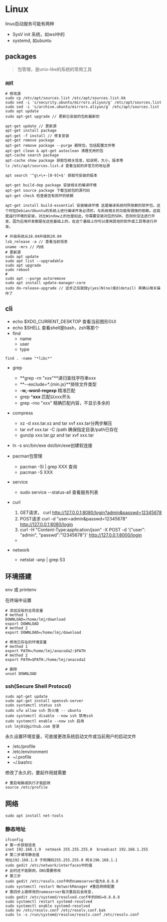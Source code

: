 # Linux

linux启动服务可能有两种
- SysV init 系统，如wsl中的
- systemd, 如ubuntu



## packages
> 包管理，是unix-like的系统的常用工具

### [apt](https://www.debian.org/doc/manuals/apt-guide/index.en.html)

```shell
# 修改源
sudo cp /etc/apt/sources.list /etc/apt/sources.list.bk
sudo sed -i 's/security.ubuntu/mirrors.aliyun/g' /etc/apt/sources.list 
sudo sed -i 's/archive.ubuntu/mirrors.aliyun/g' /etc/apt/sources.list
sudo apt update
sudo apt-get upgrade // 更新已安装的包到最新的

apt-get update // 更新源
apt-get install package 
apt-get -f install // 修复安装
apt-get remove package 
apt-get remove package --purge 删除包，包括配置文件等
apt-get clean & apt-get autoclean 清理无用的包
apt-cache search package 
apt-cache show package 获取包相关信息，如说明，大小，版本等
ls /etc/apt/sources.list.d 查看当前的非官方的地址源

apt search '^g\+\+-[0-9]+$' 获取可安装的版本

apt-get build-dep package 安装相关的编译环境
apt-get source package 下载当前包的源代码
apt-get check 检查是否有损坏的依赖

apt-get install build-essential 安装编译环境 这是编译系统时所依赖的软件包，这个时在Debian/Ubuntu的系统上进行编译开发必须的，与系统相关的功能有很强的依赖。这就是运行环境的安装，对比Window上的也是如此，你需要安装对应的SDK，否则你没法进行开发，因为应用开发都是在这些基础上的，在这个基础上你可以使用其他的软件或工具等进行开发。

# 升级系统从18.04升级到20.04
lsb_release -a // 查看当前信息
uname -mrs // 内核
# 更新源
sudo apt update
sudo apt list --upgradable
sudo apt upgrade
sudo reboot
# 
sudo apt --purge autoremove
sudo apt install update-manager-core
sudo do-release-upgrade // 这步之后就按y(yes)N(no)或d(detail) 来确认相关操作了
```


## cli

- echo $XDG_CURRENT_DESKTOP 查看当前图形GUI
- echo $SHELL 查看shell是bash，zsh等那个
- find
    - name
    - user
    - type
```shell
find . -name "*libc*"
```
- grep
    - **grep -rn "xxx"**递归查找字符串xxx
    - **--exclude=*.{min.js}**排除文件类型
    - **-w,-word-regexp** 精准匹配
    - grep **^xxx** 匹配以xxx开头
    - grep -rno "xxx" 精确匹配内容，不显示多余的
- compress
    - xz -d xxx.tar.xz and tar xvf xxx.tar分两步解压 
    - tar xvf xxx.tar -C /path 确保指定目录/path已存在
    - gunzip xxx.tar.gz and tar xvf xxx.tar
- ln -s src/bin/exe dst/bin/exe创建软连接

- pacman包管理
    - pacman -Sl | grep XXX 查询
    - pacman -S XXX

- service
    - sudo service --status-all 查看服务列表

- curl
    1. GET请求， curl http://127.0.0.1:8080/login?admin&passwd=12345678
    2. POST请求 curl -d "user=admin&passwd=12345678" http://127.0.0.1:8080/login
    3. curl -H "Content-Type:application/json" -X POST -d '{"user": "admin", "passwd":"12345678"}' http://127.0.0.1:8000/login

    - 
- network
    - netstat -anp | grep 53

## 环境搭建

env 或 printenv

在终端中设置

```shell
# 添加没有的全局变量
# method 1 
DOWNLOAD=/home/lmj/download
export DOWNLOAD 
# method 2
export DOWNLOAD=/home/lmj/download

# 修改已存在的环境变量
# method 1
export PATH=/home/lmj/anacoda2:$PATH
# method 2
export PATH=$PATH:/home/lmj/anacoda2

# 删除
unset DOWNLOAD
```

### ssh(Secure Shell Protocol)

```shell
sudo apt-get update
sudo apt-get install openssh-server
sudo systemctl status ssh 
sudo ufw allow ssh 防火墙 -- ubuntu
sudo systemctl disable --now ssh 禁用ssh
sudo systemctl enable --now ssh 启用
ssh lmj01@github.com 登录
```
永久设置环境变量，可直接更改系统启动文件或当前用户的启动文件

- /etc/profile
- /etc/environment
- ~/.profile
- ~/.bashrc

修改了永久的，要起作用就需要
```shell
# 重启电脑或执行才能起效
source /etc/profile
```

## 网络
```shell
sudo apt install net-tools
```
### 静态地址
```shell
ifconfig 
# 第一步获取信息
inet 192.168.1.9  netmask 255.255.255.0  broadcast 192.168.1.255
# 第二步填写静态值 
地址192.168.1.9 子网掩码255.255.255.0 网关196.168.1.1
sudo gedit /etc/network/interfaces中的值
# 此时还不能联网，DNS需要修改
# 第三步
sudo gedit /etc/resolv.conf中的nameserver值为8.8.8.8
sudo systemctl restart NetworkManager #重启网络配置
# 第四步上面修改的nameserver每次重启后会改变，
sudo gedit /etc/systemd/resolved.conf中的DNS=8.8.8.8
sudo systemctl restart systemd-resolved
sudo systemctl enable systemd-resolved
sudo mv /etc/resolv.conf /etc/resolv.conf.bak
sudo ln -s /run/systemd/resolve/resolv.conf /etc/resolv.conf
```


